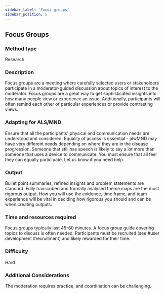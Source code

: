 ```yaml
---
sidebar_label: 'Focus groups'
sidebar_position: 5
---
```

## Focus Groups
### Method type
Research
### Description
Focus groups are a meeting where carefully selected users or stakeholders participate in a moderator-guided discussion about topics of interest to the moderator. Focus groups are a great way to get sophisticated insights into how many people view or experience an issue. Additionally, participants will often remind each other of particular experiences or provide contrasting views.
### Adapting for ALS/MND
Ensure that all the participants' physical and communication needs are understood and considered.
Equality of access is essential - plwMND may have very different needs depending on where they are in the disease progression.
Someone that still has speech is likely to say a lot more than someone that uses a device to communicate. You must ensure that all feel they can equally participate. Let us know if you need help.
### Output
Bullet point summaries, refined insights and problem statements are standard. Fully transcribed and formally analysed theme maps are the most rigorous output. How you will use the evidence, time frame, and team experience will be vital in deciding how rigorous you should and can be when creating outputs.
### Time and resources required
Focus groups typically last 45-60 minutes. A focus group guide covering topics to discuss is often needed. Participants must be recruited (see #user development #recruitment) and likely rewarded for their time.
### Difficulty
Hard
### Additional Considerations
The moderation requires practice, and coordination can be challenging.